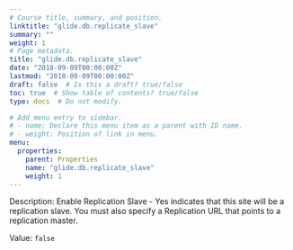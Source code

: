 ```yaml
---
# Course title, summary, and position.
linktitle: "glide.db.replicate_slave"
summary: ""
weight: 1
# Page metadata.
title: "glide.db.replicate_slave"
date: "2018-09-09T00:00:00Z"
lastmod: "2018-09-09T00:00:00Z"
draft: false  # Is this a draft? true/false
toc: true  # Show table of contents? true/false
type: docs  # Do not modify.

# Add menu entry to sidebar.
# - name: Declare this menu item as a parent with ID name.
# - weight: Position of link in menu.
menu:
  properties:
    parent: Properties
    name: "glide.db.replicate_slave"
    weight: 1
---
```


Description: Enable Replication Slave - Yes indicates that this site will be a replication slave.  You must also specify a Replication URL that points to a replication master.


Value: `false`
